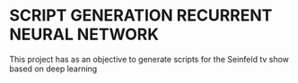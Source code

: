 # SCRIPT GENERATION RECURRENT NEURAL NETWORK

This project has as an objective to generate scripts for the Seinfeld tv show based on deep learning